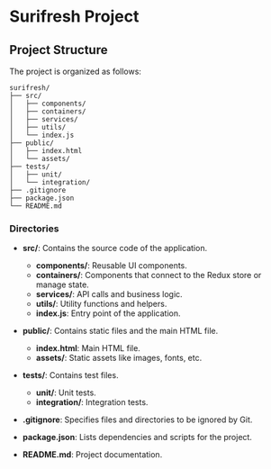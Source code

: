 # Surifresh Project

## Project Structure

The project is organized as follows:

```
surifresh/
├── src/
│   ├── components/
│   ├── containers/
│   ├── services/
│   ├── utils/
│   └── index.js
├── public/
│   ├── index.html
│   └── assets/
├── tests/
│   ├── unit/
│   └── integration/
├── .gitignore
├── package.json
└── README.md
```

### Directories

- **src/**: Contains the source code of the application.
    - **components/**: Reusable UI components.
    - **containers/**: Components that connect to the Redux store or manage state.
    - **services/**: API calls and business logic.
    - **utils/**: Utility functions and helpers.
    - **index.js**: Entry point of the application.

- **public/**: Contains static files and the main HTML file.
    - **index.html**: Main HTML file.
    - **assets/**: Static assets like images, fonts, etc.

- **tests/**: Contains test files.
    - **unit/**: Unit tests.
    - **integration/**: Integration tests.

- **.gitignore**: Specifies files and directories to be ignored by Git.
- **package.json**: Lists dependencies and scripts for the project.
- **README.md**: Project documentation.

